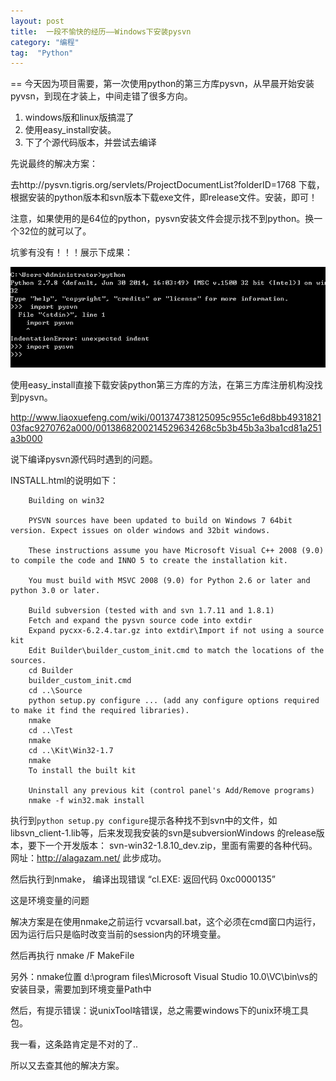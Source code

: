 ```yaml
---
layout: post
title:  一段不愉快的经历——Windows下安装pysvn
category: "编程"
tag:  "Python"
---
```



==
今天因为项目需要，第一次使用python的第三方库pysvn，从早晨开始安装pyvsn，到现在才装上，中间走错了很多方向。

1. windows版和linux版搞混了
2. 使用easy_install安装。
2. 下了个源代码版本，并尝试去编译


先说最终的解决方案：

去http://pysvn.tigris.org/servlets/ProjectDocumentList?folderID=1768 下载，根据安装的python版本和svn版本下载exe文件，即release文件。安装，即可！

注意，如果使用的是64位的python，pysvn安装文件会提示找不到python。换一个32位的就可以了。

坑爹有没有！！！展示下成果：

![Alt text](/images/2014/104d4a93-31b3-455c-949e-3a4fb09a094b.png)


使用easy_install直接下载安装python第三方库的方法，在第三方库注册机构没找到pysvn。

http://www.liaoxuefeng.com/wiki/001374738125095c955c1e6d8bb493182103fac9270762a000/0013868200214529634268c5b3b45b3a3ba1cd81a251a3b000



说下编译pysvn源代码时遇到的问题。

INSTALL.html的说明如下：

```
    Building on win32
    
    PYSVN sources have been updated to build on Windows 7 64bit version. Expect issues on older windows and 32bit windows.
    
    These instructions assume you have Microsoft Visual C++ 2008 (9.0) to compile the code and INNO 5 to create the installation kit.
    
    You must build with MSVC 2008 (9.0) for Python 2.6 or later and python 3.0 or later.
    
    Build subversion (tested with and svn 1.7.11 and 1.8.1)
    Fetch and expand the pysvn source code into extdir
    Expand pycxx-6.2.4.tar.gz into extdir\Import if not using a source kit
    Edit Builder\builder_custom_init.cmd to match the locations of the sources.
    cd Builder
    builder_custom_init.cmd
    cd ..\Source
    python setup.py configure ... (add any configure options required to make it find the required libraries).
    nmake
    cd ..\Test
    nmake
    cd ..\Kit\Win32-1.7
    nmake
    To install the built kit
    
    Uninstall any previous kit (control panel's Add/Remove programs)
    nmake -f win32.mak install
```

执行到`python setup.py configure`提示各种找不到svn中的文件，如libsvn_client-1.lib等，后来发现我安装的svn是subversionWindows 的release版本，要下一个开发版本： svn-win32-1.8.10_dev.zip，里面有需要的各种代码。网址：http://alagazam.net/
此步成功。

然后执行到nmake， 编译出现错误   “cl.EXE: 返回代码 0xc0000135”

这是环境变量的问题

解决方案是在使用nmake之前运行 vcvarsall.bat，这个必须在cmd窗口内运行，因为运行后只是临时改变当前的session内的环境变量。

然后再执行 nmake /F MakeFile

另外：nmake位置 d:\program files\Microsoft Visual Studio 10.0\VC\bin\vs的安装目录，需要加到环境变量Path中

然后，有提示错误：说unixTool啥错误，总之需要windows下的unix环境工具包。

我一看，这条路肯定是不对的了..

所以又去查其他的解决方案。





